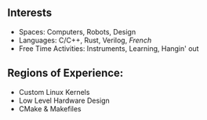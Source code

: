 ## Interests 
* Spaces: Computers, Robots, Design
* Languages: C/C++, Rust, Verilog, *French*
* Free Time Activities: Instruments, Learning, Hangin' out

## Regions of Experience:
* Custom Linux Kernels
* Low Level Hardware Design
* CMake & Makefiles
